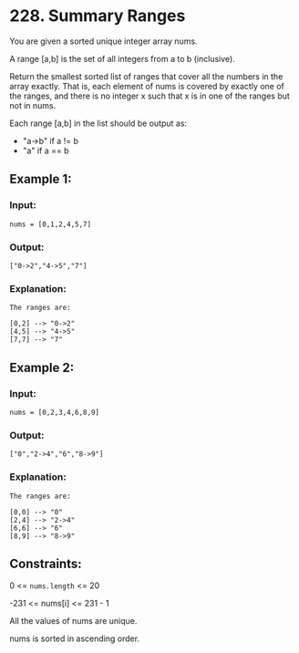 # 228. Summary Ranges

You are given a sorted unique integer array nums.

A range [a,b] is the set of all integers from a to b (inclusive).

Return the smallest sorted list of ranges that cover all the numbers in the array exactly. That is, each element of nums is covered by exactly one of the ranges, and there is no integer x such that x is in one of the ranges but not in nums.

Each range [a,b] in the list should be output as:

- "a->b" if a != b
- "a" if a == b

## Example 1:

### Input:

    nums = [0,1,2,4,5,7]

### Output:

    ["0->2","4->5","7"]

### Explanation:

    The ranges are:

    [0,2] --> "0->2"
    [4,5] --> "4->5"
    [7,7] --> "7"

## Example 2:

### Input:

    nums = [0,2,3,4,6,8,9]

### Output:

    ["0","2->4","6","8->9"]

### Explanation:

    The ranges are:

    [0,0] --> "0"
    [2,4] --> "2->4"
    [6,6] --> "6"
    [8,9] --> "8->9"

## Constraints:

0 <= `nums.length` <= 20

-231 <= nums[i] <= 231 - 1

All the values of nums are unique.

nums is sorted in ascending order.
